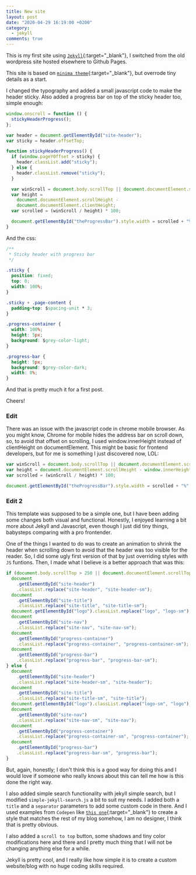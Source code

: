 ```yaml
---
title: New site
layout: post
date: "2020-04-29 16:19:00 +0200"
category:
  - jekyll
comments: true
---
```


This is my first site using [`Jekyll`](https://jekyllrb.com/){:target="\_blank"}, I switched from the old wordpress site hosted elsewhere to Github Pages.

This site is based on [`minima theme`](https://github.com/jekyll/minima){:target="\_blank"}, but overrode tiny details as a start.

I changed the typography and added a small javascript code to make the header sticky. Also added a progress bar on top of the sticky header too, simple enough:

```js
window.onscroll = function () {
  stickyHeaderProgress();
};

var header = document.getElementById("site-header");
var sticky = header.offsetTop;

function stickyHeaderProgress() {
  if (window.pageYOffset > sticky) {
    header.classList.add("sticky");
  } else {
    header.classList.remove("sticky");
  }

  var winScroll = document.body.scrollTop || document.documentElement.scrollTop;
  var height =
    document.documentElement.scrollHeight -
    document.documentElement.clientHeight;
  var scrolled = (winScroll / height) * 100;

  document.getElementById("theProgressBar").style.width = scrolled + "%";
}
```

And the css:

```css
/**
 * Sticky header with progress bar
 */

.sticky {
  position: fixed;
  top: 0;
  width: 100%;
}

.sticky + .page-content {
  padding-top: $spacing-unit * 3;
}

.progress-container {
  width: 100%;
  height: 5px;
  background: $grey-color-light;
}

.progress-bar {
  height: 5px;
  background: $grey-color-dark;
  width: 0%;
}
```

And that is pretty much it for a first post.

Cheers!

### Edit

There was an issue with the javascript code in chrome mobile browser. As you might know, Chrome for mobile hides the address bar on scroll down, so, to avoid that offset on scrolling, I used window.innerHeight instead of clientHeight on documentElement. This might be basic for frontend developers, but for me is something I just discovered now, LOL:

```js
var winScroll = document.body.scrollTop || document.documentElement.scrollTop;
var height = document.documentElement.scrollHeight - window.innerHeight;
var scrolled = (winScroll / height) * 100;

document.getElementById("theProgressBar").style.width = scrolled + "%";
```

### Edit 2

This template was supposed to be a simple one, but I have been adding some changes both visual and functional. Honestly, I enjoyed learning a bit more about Jekyll and Javascript, even though I just did tiny things, babysteps comparing with a pro frontender.

One of the things I wanted to do was to create an animation to shrink the header when scrolling down to avoid that the header was too visible for the reader. So, I did some ugly first version of that by just overriding styles with `JS` funtions. Then, I made what I believe is a better approach that was this:

```js
if (document.body.scrollTop > 250 || document.documentElement.scrollTop > 250) {
  document
    .getElementById("site-header")
    .classList.replace("site-header", "site-header-sm");
  document
    .getElementById("site-title")
    .classList.replace("site-title", "site-title-sm");
  document.getElementById("logo").classList.replace("logo", "logo-sm");
  document
    .getElementById("site-nav")
    .classList.replace("site-nav", "site-nav-sm");
  document
    .getElementById("progress-container")
    .classList.replace("progress-container", "progress-container-sm");
  document
    .getElementById("progress-bar")
    .classList.replace("progress-bar", "progress-bar-sm");
} else {
  document
    .getElementById("site-header")
    .classList.replace("site-header-sm", "site-header");
  document
    .getElementById("site-title")
    .classList.replace("site-title-sm", "site-title");
  document.getElementById("logo").classList.replace("logo-sm", "logo");
  document
    .getElementById("site-nav")
    .classList.replace("site-nav-sm", "site-nav");
  document
    .getElementById("progress-container")
    .classList.replace("progress-container-sm", "progress-container");
  document
    .getElementById("progress-bar")
    .classList.replace("progress-bar-sm", "progress-bar");
}
```

But, again, honestly; I don't think this is a good way for doing this and I would love if someone who really knows about this can tell me how is this done the right way.

I also added simple search functionality with jekyll simple search, but I modified `simple-jekyll-search.js` a bit to suit my needs. I added both a `title` and a `separator` parameters to add some custom code in there. And I used examples from `Codepen` like [`this one`](https://codepen.io/Oddgson/pen/VPrYbv){:target="\_blank"} to create a style that matches the rest of my blog somehow, I am no designer, I think that is pretty obvious.

I also added a `scroll to top` button, some shadows and tiny color modifications here and there and I pretty much thing that I will not be changing anything else for a while.

Jekyll is pretty cool, and I really like how simple it is to create a custom website/blog with no huge coding skills required.
